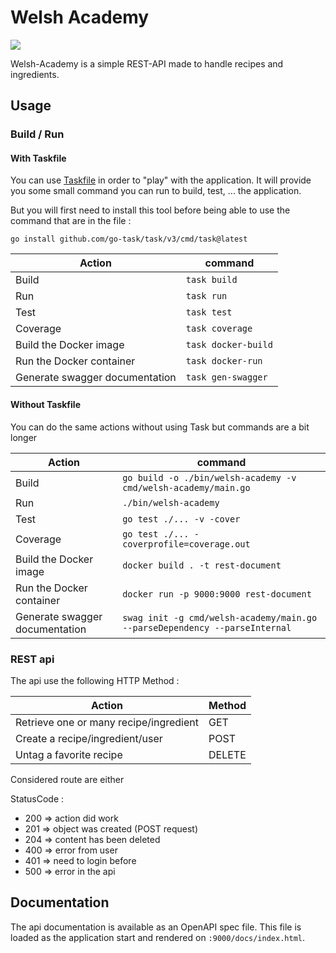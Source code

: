 # Welsh Academy
<a href="https://goreportcard.com/report/github.com/mjehanno/welsh-academy"><img src="https://goreportcard.com/badge/github.com/mjehanno/welsh-academy"/></a>


Welsh-Academy is a simple REST-API made to handle recipes and ingredients.

## Usage

### Build / Run

#### With Taskfile

You can use [Taskfile](https://taskfile.dev/) in order to "play" with the application. 
It will provide you some small command you can run to build, test, ... the application.

But you will first need to install this tool before being able to use the command that are in the file :

`go install github.com/go-task/task/v3/cmd/task@latest`

Action | command
--- | ---
Build| `task build`
Run| `task run`
Test | `task test`
Coverage | `task coverage`
Build the Docker image | `task docker-build`
Run the Docker container | `task docker-run`
Generate swagger documentation | `task gen-swagger`

#### Without Taskfile

You can do the same actions without using Task but commands are a bit longer

Action | command
--- | ---
Build| `go build -o ./bin/welsh-academy -v cmd/welsh-academy/main.go`
Run| `./bin/welsh-academy`
Test | `go test ./... -v -cover`
Coverage | `go test ./... -coverprofile=coverage.out`
Build the Docker image | `docker build . -t rest-document`
Run the Docker container | `docker run -p 9000:9000 rest-document`
Generate swagger documentation | `swag init -g cmd/welsh-academy/main.go --parseDependency --parseInternal`

### REST api

The api use the following HTTP Method :

Action | Method 
--- | ---
Retrieve one or many recipe/ingredient | GET
Create a recipe/ingredient/user | POST
Untag a favorite recipe | DELETE

Considered route are either

StatusCode :
- 200 => action did work
- 201 => object was created (POST request)
- 204 => content has been deleted
- 400 => error from user 
- 401 => need to login before
- 500 => error in the api


## Documentation

The api documentation is available as an OpenAPI spec file. 
This file is loaded as the application start and rendered on `:9000/docs/index.html`.


